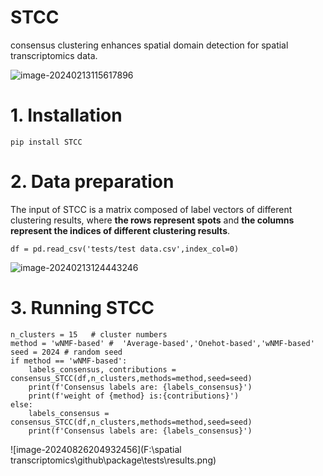 # STCC
consensus clustering enhances spatial domain detection for spatial transcriptomics data.

![image-20240213115617896](STCC/STCC.png)

# 1. Installation

```
pip install STCC
```

# 2. Data preparation

The input of STCC is a matrix composed of label vectors of different clustering results, where **the rows represent spots** and **the columns represent the indices of different clustering results**.

```
df = pd.read_csv('tests/test data.csv',index_col=0)
```

![image-20240213124443246](tests/data_display.png)

# 3. Running STCC

```
n_clusters = 15   # cluster numbers
method = 'wNMF-based' #  'Average-based','Onehot-based','wNMF-based'
seed = 2024 # random seed
if method == 'wNMF-based':
    labels_consensus, contributions = consensus_STCC(df,n_clusters,methods=method,seed=seed)
    print(f'Consensus labels are: {labels_consensus}')
    print(f'weight of {method} is:{contributions}')
else:
    labels_consensus = consensus_STCC(df,n_clusters,methods=method,seed=seed)
    print(f'Consensus labels are: {labels_consensus}')
```

![image-20240826204932456](F:\spatial transcriptomics\github\package\tests\results.png)

